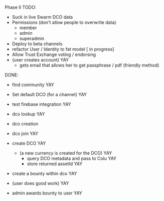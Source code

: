 Phase II TODO:

- Suck in live Swarm DCO data
- Permissions (don't allow people to overwrite data)
   - member  
   - admin  
   - superadmin
- Deploy to beta channels
- refactor User / Identity to fat model [ in progress]
- Allow Trust Exchange voting / endorsing
- (user creates account) YAY
    - gets email that allows her to get passphrase / pdf (friendly method)


DONE:

- find community YAY
- Set default DCO (for a channel)   YAY
- test firebase integration YAY
- dco lookup YAY
- dco creation  
- dco join YAY
- create DCO YAY
  - (a new currency is created for the DCO) YAY
     - query DCO metadata and pass to Colu YAY
     - store returned assetId YAY

- create a bounty within dco YAY
- (user does good work) YAY
- admin awards bounty to user YAY

